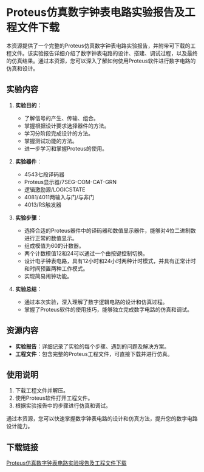 # Proteus仿真数字钟表电路实验报告及工程文件下载

本资源提供了一个完整的Proteus仿真数字钟表电路实验报告，并附带可下载的工程文件。该实验报告详细介绍了数字钟表电路的设计、搭建、调试过程，以及最终的仿真结果。通过本资源，您可以深入了解如何使用Proteus软件进行数字电路的仿真和设计。

## 实验内容

1. **实验目的**：
   - 了解信号的产生、传输、组合。
   - 掌握根据设计要求选择器件的方法。
   - 学习分阶段完成设计的方法。
   - 掌握测试功能的方法。
   - 进一步学习和掌握Proteus的使用。

2. **实验器件**：
   - 4543七段译码器
   - Proteus显示器/7SEG-COM-CAT-GRN
   - 逻辑激励源/LOGICSTATE
   - 4081/4011两输入与门/与非门
   - 4013/RS触发器

3. **实验步骤**：
   - 选择合适的Proteus器件中的译码器和数值显示器件，能够对4位二进制数进行正常的数值显示。
   - 组成模值为60的计数器。
   - 两个计数模值12和24可以通过一个由按键控制切换。
   - 设计电子钟表电路，具有12小时和24小时两种计时模式，并具有正常计时和时间预置两种工作模式。
   - 实现简易闹钟功能。

4. **实验总结**：
   - 通过本次实验，深入理解了数字逻辑电路的设计和仿真过程。
   - 掌握了Proteus软件的使用技巧，能够独立完成数字电路的仿真和调试。

## 资源内容

- **实验报告**：详细记录了实验的每个步骤、遇到的问题及解决方案。
- **工程文件**：包含完整的Proteus工程文件，可直接下载并进行仿真。

## 使用说明

1. 下载工程文件并解压。
2. 使用Proteus软件打开工程文件。
3. 根据实验报告中的步骤进行仿真和调试。

通过本资源，您可以快速掌握数字钟表电路的设计和仿真方法，提升您的数字电路设计能力。

## 下载链接

[Proteus仿真数字钟表电路实验报告及工程文件下载](https://pan.quark.cn/s/d77e4529872a)